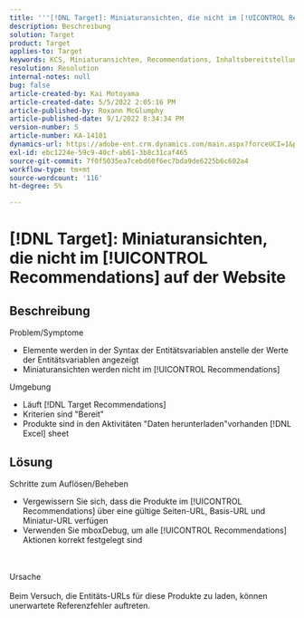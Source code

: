 ```yaml
---
title: '''[!DNL Target]: Miniaturansichten, die nicht im [!UICONTROL Recommendations] auf der Website'
description: Beschreibung
solution: Target
product: Target
applies-to: Target
keywords: KCS, Miniaturansichten, Recommendations, Inhaltsbereitstellung
resolution: Resolution
internal-notes: null
bug: false
article-created-by: Kai Motoyama
article-created-date: 5/5/2022 2:05:16 PM
article-published-by: Roxann McGlumphy
article-published-date: 9/1/2022 8:34:34 PM
version-number: 5
article-number: KA-14101
dynamics-url: https://adobe-ent.crm.dynamics.com/main.aspx?forceUCI=1&pagetype=entityrecord&etn=knowledgearticle&id=4f2d5b63-7ccc-ec11-a7b5-6045bd00d995
exl-id: ebc1224e-59c9-40cf-ab61-3b8c31caf465
source-git-commit: 7f0f5035ea7cebd60f6ec7bda9de6225b6c602a4
workflow-type: tm+mt
source-wordcount: '116'
ht-degree: 5%

---
```


# [!DNL Target]: Miniaturansichten, die nicht im [!UICONTROL Recommendations] auf der Website

## Beschreibung

Problem/Symptome<br>
- Elemente werden in der Syntax der Entitätsvariablen anstelle der Werte der Entitätsvariablen angezeigt
- Miniaturansichten werden nicht im [!UICONTROL Recommendations]

Umgebung
- Läuft [!DNL Target Recommendations]
- Kriterien sind &quot;Bereit&quot;
- Produkte sind in den Aktivitäten &quot;Daten herunterladen&quot;vorhanden [!DNL Excel] sheet



## Lösung

Schritte zum Auflösen/Beheben
- Vergewissern Sie sich, dass die Produkte im [!UICONTROL Recommendations] über eine gültige Seiten-URL, Basis-URL und Miniatur-URL verfügen
- Verwenden Sie mboxDebug, um alle [!UICONTROL Recommendations] Aktionen korrekt festgelegt sind

<br><br>Ursache<br><br>
Beim Versuch, die Entitäts-URLs für diese Produkte zu laden, können unerwartete Referenzfehler auftreten.
